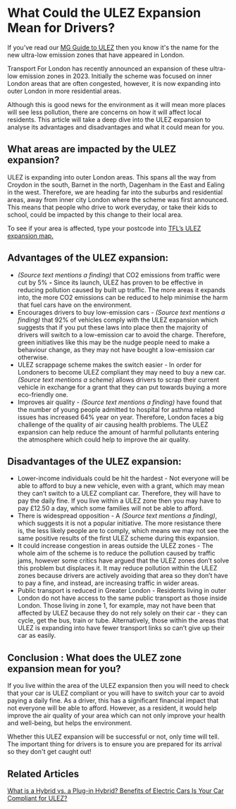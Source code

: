 # What Could the ULEZ Expansion Mean for Drivers?

If you’ve read our [MG Guide to ULEZ](https://www.mg.co.uk/electric-life/what-is-ulez-and-how-to-be-compliant) then you know it's the name for the new ultra-low emission zones that have appeared in London.

Transport For London has recently announced an expansion of these ultra-low emission zones in 2023. Initially the scheme was focused on inner London areas that are often congested, however, it is now expanding into outer London in more residential areas.

Although this is good news for the environment as it will mean more places will see less pollution, there are concerns on how it will affect local residents. This article will take a deep dive into the ULEZ expansion to analyse its advantages and disadvantages and what it could mean for you.

## What areas are impacted by the ULEZ expansion?

ULEZ is expanding into outer London areas. This spans all the way from Croydon in the south, Barnet in the north, Dagenham in the East and Ealing in the west. Therefore, we are heading far into the suburbs and residential areas, away from inner city London where the scheme was first announced. This means that people who drive to work everyday, or take their kids to school, could be impacted by this change to their local area.

To see if your area is affected, type your postcode into [TFL’s ULEZ expansion map.](https://tfl.gov.uk/modes/driving/ultra-low-emission-zone/ulez-expansion-2023)

## Advantages of the ULEZ expansion:

* _(Source text mentions a finding)_ that CO2 emissions from traffic were cut by 5% **-** Since its launch, ULEZ has proven to be effective in reducing pollution caused by built up traffic. The more areas it expands into, the more CO2 emissions can be reduced to help minimise the harm that fuel cars have on the environment.
* Encourages drivers to buy low-emission cars - _(Source text mentions a finding)_ that 92% of vehicles comply with the ULEZ expansion which suggests that if you put these laws into place then the majority of drivers will switch to a low-emission car to avoid the charge. Therefore, green initiatives like this may be the nudge people need to make a behaviour change, as they may not have bought a low-emission car otherwise.
* ULEZ scrappage scheme makes the switch easier - In order for Londoners to become ULEZ compliant they may need to buy a new car. _(Source text mentions a scheme)_ allows drivers to scrap their current vehicle in exchange for a grant that they can put towards buying a more eco-friendly one.
* Improves air quality - _(Source text mentions a finding)_ have found that the number of young people admitted to hospital for asthma related issues has increased 64% year on year. Therefore, London faces a big challenge of the quality of air causing health problems. The ULEZ expansion can help reduce the amount of harmful pollutants entering the atmosphere which could help to improve the air quality.

## Disadvantages of the ULEZ expansion:

* Lower-income individuals could be hit the hardest - Not everyone will be able to afford to buy a new vehicle, even with a grant, which may mean they can’t switch to a ULEZ compliant car. Therefore, they will have to pay the daily fine. If you live within a ULEZ zone then you may have to pay £12.50 a day, which some families will not be able to afford.
* There is widespread opposition - A _(Source text mentions a finding)_, which suggests it is not a popular initiative. The more resistance there is, the less likely people are to comply, which means we may not see the same positive results of the first ULEZ scheme during this expansion.
* It could increase congestion in areas outside the ULEZ zones - The whole aim of the scheme is to reduce the pollution caused by traffic jams, however some critics have argued that the ULEZ zones don’t solve this problem but displaces it. It may reduce pollution within the ULEZ zones because drivers are actively avoiding that area so they don’t have to pay a fine, and instead, are increasing traffic in wider areas.
* Public transport is reduced in Greater London - Residents living in outer London do not have access to the same public transport as those inside London. Those living in zone 1, for example, may not have been that affected by ULEZ because they do not rely solely on their car - they can cycle, get the bus, train or tube. Alternatively, those within the areas that ULEZ is expanding into have fewer transport links so can’t give up their car as easily.

## Conclusion : What does the ULEZ zone expansion mean for you?

If you live within the area of the ULEZ expansion then you will need to check that your car is ULEZ compliant or you will have to switch your car to avoid paying a daily fine. As a driver, this has a significant financial impact that not everyone will be able to afford. However, as a resident, it would help improve the air quality of your area which can not only improve your health and well-being, but helps the environment.

Whether this ULEZ expansion will be successful or not, only time will tell. The important thing for drivers is to ensure you are prepared for its arrival so they don't get caught out!

## Related Articles

[ What is a Hybrid vs. a Plug-in Hybrid? ](https://www.mg.co.uk/electric-life/hybrid-vs-plug-hybrid-vs-mild-hybrid)
[ Benefits of Electric Cars ](https://www.mg.co.uk/electric-life/benefits-electric-cars)
[ Is Your Car Compliant for ULEZ? ](https://www.mg.co.uk/electric-life/what-is-ulez-and-how-to-be-compliant)